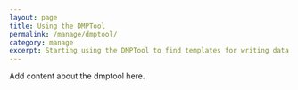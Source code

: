 ```yaml
---
layout: page
title: Using the DMPTool
permalink: /manage/dmptool/
category: manage
excerpt: Starting using the DMPTool to find templates for writing data management plans. 
---
```


Add content about the dmptool here.